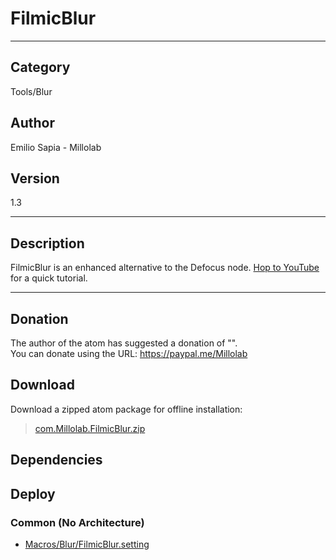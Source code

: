 # FilmicBlur
___

## Category
Tools/Blur

## Author
Emilio Sapia - Millolab

## Version
1.3

___

## Description
<p>FilmicBlur is an enhanced alternative to the Defocus node. <a href="https://youtu.be/UvWls1VJUbE">Hop to YouTube</a> for a quick tutorial.</p>

___

## Donation
The author of the atom has suggested a donation of "".  
You can donate using the URL: <a href="https://paypal.me/Millolab">https://paypal.me/Millolab</a>
## Download

Download a zipped atom package for offline installation:
> [com.Millolab.FilmicBlur.zip](https://gitlab.com/WeSuckLess/Reactor/-/archive/master/Reactor-master.zip?path=Atoms/com.Millolab.FilmicBlur)  

## Dependencies

## Deploy

### Common (No Architecture)

<ul>
<li><a href="https://gitlab.com/WeSuckLess/Reactor/-/blob/master/Atoms/com.Millolab.FilmicBlur/Macros/Blur/FilmicBlur.setting?ref_type=heads">Macros/Blur/FilmicBlur.setting</a></li>
</ul>
